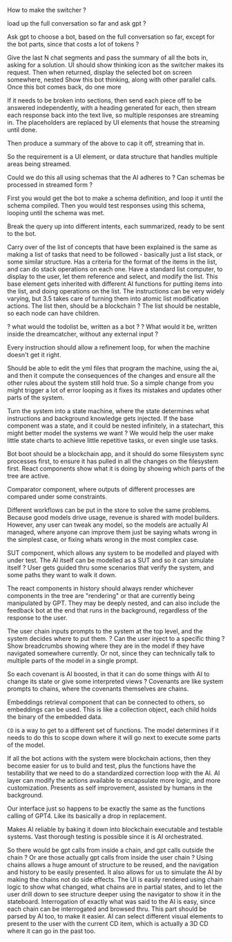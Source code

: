 How to make the switcher ?

load up the full conversation so far and ask gpt ?

Ask gpt to choose a bot, based on the full conversation so far, except for the bot parts, since that costs a lot of tokens ?

Give the last N chat segments and pass the summary of all the bots in, asking for a solution.
UI should show thinking icon as the switcher makes its request.
Then when returned, display the selected bot on screen somewhere, nested
Show this bot thinking, along with other parallel calls.
Once this bot comes back, do one more 

If it needs to be broken into sections, then send each piece off to be answered independently, with a heading generated for each, then stream each response back into the text live, so multiple responses are streaming in.  The placeholders are replaced by UI elements that house the streaming until done.

Then produce a summary of the above to cap it off, streaming that in.

So the requirement is a UI element, or data structure that handles multiple areas being streamed.

Could we do this all using schemas that the AI adheres to ?
Can schemas be processed in streamed form ?

First you would get the bot to make a schema definition, and loop it until the schema compiled.
Then you would test responses using this schema, looping until the schema was met.

Break the query up into different intents, each summarized, ready to be sent to the bot.

Carry over of the list of concepts that have been explained is the same as making a list of tasks that need to be followed - basically just a list stack, or some similar structure.  Has a criteria for the format of the items in the list, and can do stack operations on each one.
Have a standard list computer, to display to the user, let them reference and select, and modify the list.
This base element gets inherited with different AI functions for putting items into the list, and doing operations on the list.  The instructions can be very widely varying, but 3.5 takes care of turning them into atomic list modification actions.  The list then, should be a blockchain ?
The list should be nestable, so each node can have children.

? what would the todolist be, written as a bot ?
? What would it be, written inside the dreamcatcher, without any external input ?

Every instruction should allow a refinement loop, for when the machine doesn't get it right.

Should be able to edit the yml files that program the machine, using the ai, and then it compute the consequences of the changes and ensure all the other rules about the system still hold true.  So a simple change from you might trigger a lot of error looping as it fixes its mistakes and updates other parts of the system.

Turn the system into a state machine, where the state determines what instructions and background knowledge gets injected.
If the base component was a state, and it could be nested infinitely, in a statechart, this might better model the systems we want ?  We would help the user make little state charts to achieve little repetitive tasks, or even single use tasks.

Bot boot should be a  blockchain app, and it should do some filesystem sync processes first, to ensure it has pulled in all the changes on the filesystem first.  React components show what it is doing by showing which parts of the tree are active.

Comparator component, where outputs of different processes are compared under some constraints.

Different workflows can be put in the store to solve the same problems.  Because good models drive usage, revenue is shared with model builders.  However, any user can tweak any model, so the models are actually AI managed, where anyone can improve them just be saying whats wrong in the simplest case, or fixing whats wrong in the most complex case.

SUT component, which allows any system to be modelled and played with under test.  The AI itself can be modelled as a SUT and so it can simulate itself ?  User gets guided thru some scenarios that verify the system, and some paths they want to walk it down.

The react components in history should always render whichever components in the tree are "rendering" or that are currently being manipulated by GPT.  They may be deeply nested, and can also include the feedback bot at the end that runs in the background, regardless of the response to the user.

The user chain inputs prompts to the system at the top level, and the system decides where to put them.  ? Can the user inject to a specific thing ?  Show breadcrumbs showing where they are in the model if they have navigated somewhere currently.  Or not, since they can technically talk to multiple parts of the model in a single prompt.

So each covenant is AI boosted, in that it can do some things with AI to change its state or give some interpreted views ?  Covenants are like system prompts to chains, where the covenants themselves are chains.

Embeddings retrieval component that can be connected to others, so embeddings can be used.  This is like a collection object, each child holds the binary of the embedded data.

`CD` is a way to get to a different set of functions.  The model determines if it needs to do this to scope down where it will go next to execute some parts of the model.

If all the bot actions with the system were blockchain actions, then they become easier for us to build and test, plus the functions have the testability that we need to do a standardized correction loop with the AI.  AI layer can modify the actions available to encapsulate more logic, and more customization.  Presents as self improvement, assisted by humans in the background.

Our interface just so happens to be exactly the same as the functions calling of GPT4.   Like its basically a drop in replacement.

Makes AI reliable by baking it down into blockchain executable and testable systems.  Vast thorough testing is possible since it is AI orchestrated.

So there would be gpt calls from inside a chain, and gpt calls outside the chain ?  Or are those actually gpt calls from inside the user chain ?
Using chains allows a huge amount of structure to be reused, and the navigation and history to be easily presented.  It also allows for us to simulate the AI by making the chains not do side effects.  The UI is easily rendered using chain logic to show what changed, what chains are in partial states, and to let the user drill down to see structure deeper using the navigator to show it in the stateboard.
Interrogation of exactly what was said to the AI is easy, since each chain can be interrogated and browsed thru.  This part should be parsed by AI too, to make it easier.  AI can select different visual elements to present to the user with the current CD item, which is actually a 3D CD where it can go in the past too.